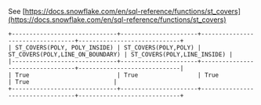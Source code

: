 See [https://docs.snowflake.com/en/sql-reference/functions/st_covers](https://docs.snowflake.com/en/sql-reference/functions/st_covers)
```
+------------------------------+----------------------+----------------------------------+-----------------------------+
| ST_COVERS(POLY, POLY_INSIDE) | ST_COVERS(POLY,POLY) | ST_COVERS(POLY,LINE_ON_BOUNDARY) | ST_COVERS(POLY,LINE_INSIDE) |
|------------------------------+----------------------+----------------------------------+-----------------------------|
| True                         | True                 | True                             | True                        |
+------------------------------+----------------------+----------------------------------+-----------------------------+
```
